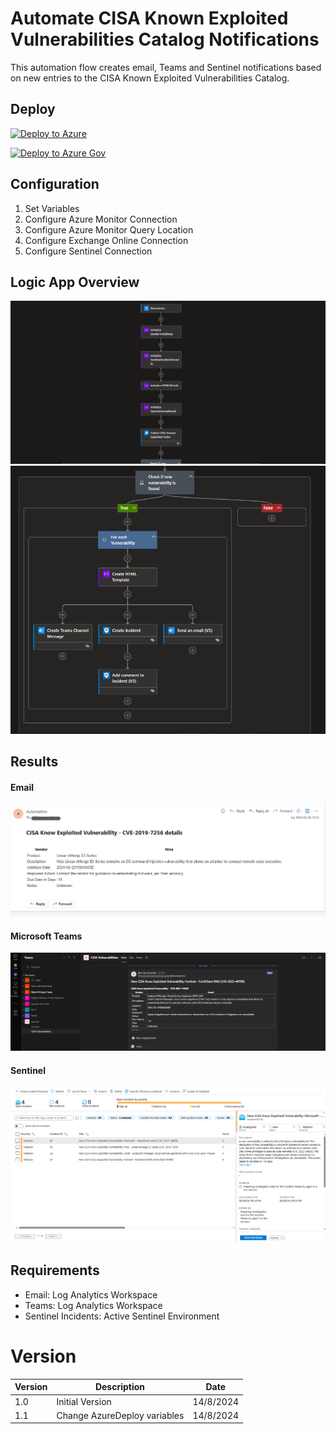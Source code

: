 # Automate CISA Known Exploited Vulnerabilities Catalog Notifications
This automation flow creates email, Teams and Sentinel notifications based on new entries to the CISA Known Exploited Vulnerabilities Catalog.

## Deploy
[![Deploy to Azure](https://aka.ms/deploytoazurebutton)](https://portal.azure.com/#create/Microsoft.Template/uri/https%3A%2F%2Fraw.githubusercontent.com%2FBert-JanP%2FSentinel-Automation%2Fblob%2Fmain%2FCISA%2520Known%2520Vulnerabilities%2520Catalog%2520Notifications%2Fazuredeploy.json)

[![Deploy to Azure Gov](https://aka.ms/deploytoazuregovbutton)](https://portal.azure.com/#create/Microsoft.Template/uri/https%3A%2F%2Fraw.githubusercontent.com%2FBert-JanP%2FSentinel-Automation%2Fblob%2Fmain%2FCISA%2520Known%2520Vulnerabilities%2520Catalog%2520Notifications%2Fazuredeploy.json)

## Configuration
1. Set Variables
2. Configure Azure Monitor Connection
3. Configure Azure Monitor Query Location
4. Configure Exchange Online Connection
5. Configure Sentinel Connection

## Logic App Overview
![Alt text](./Images/LogicAppOverview1.png)
![Alt text](./Images/LogicAppOverview2.png)

## Results
#### Email
![Alt text](./Images/email.png "Email notification")
#### Microsoft Teams
![Alt text](./Images/teams.png "Teams notification")
#### Sentinel
![Alt text](./Images/sentinel.png "Sentinel Incident")

## Requirements
- Email: Log Analytics Workspace
- Teams: Log Analytics Workspace
- Sentinel Incidents: Active Sentinel Environment

# Version
| Version | Description | Date |
| ------- | ---------- | ----- |
| 1.0 | Initial Version | 14/8/2024 |
| 1.1 | Change AzureDeploy variables | 14/8/2024 |